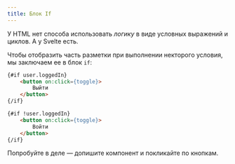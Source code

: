 ```yaml
---
title: Блок If
---
```


У HTML нет способа использовать *логику* в виде условных выражений и циклов. А у Svelte есть.

Чтобы отобразить часть разметки при выполнении некторого условия, мы заключаем ее в блок `if`:

```html
{#if user.loggedIn}
	<button on:click={toggle}>
		Выйти
	</button>
{/if}

{#if !user.loggedIn}
	<button on:click={toggle}>
		Войти
	</button>
{/if}
```

Попробуйте в деле — допишите компонент и покликайте по кнопкам.